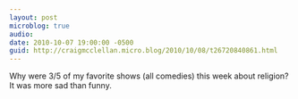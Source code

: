 ```yaml
---
layout: post
microblog: true
audio: 
date: 2010-10-07 19:00:00 -0500
guid: http://craigmcclellan.micro.blog/2010/10/08/t26720840861.html
---
```

Why were 3/5 of my favorite shows (all comedies) this week about religion? It was more sad than funny.
